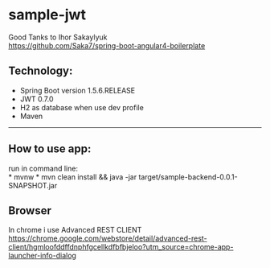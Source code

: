 # sample-jwt

Good Tanks to Ihor Sakaylyuk <br>
https://github.com/Saka7/spring-boot-angular4-boilerplate

Technology:
-
   * Spring Boot version 1.5.6.RELEASE
   * JWT 0.7.0
   * H2 as database when use dev profile 
   * Maven 

---------------------------------------------------
How to use app:
-
run in command line:<br>
    * mvnw
    * mvn clean install && java -jar target/sample-backend-0.0.1-SNAPSHOT.jar
     
     
Browser
-
In chrome i use Advanced REST CLIENT 
https://chrome.google.com/webstore/detail/advanced-rest-client/hgmloofddffdnphfgcellkdfbfbjeloo?utm_source=chrome-app-launcher-info-dialog



   

    
